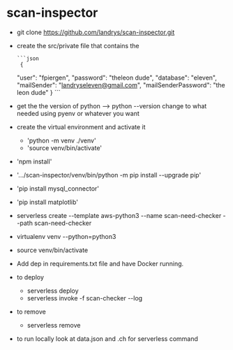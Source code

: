 # scan-inspector

- git clone https://github.com/landrys/scan-inspector.git
- create the src/private file that contains the

      ```json
       {
  	"user": "fpiergen",
  	"password": "theleon dude",
  	"database": "eleven", 
  	"mailSender": "landryseleven@gmail.com",
  	"mailSenderPassword": "the leon dude" 
       }
       ```
       	
- get the the version of python --> python --version change to what needed using pyenv or whatever you want
- create the virtual environment and activate it
	- 'python -m venv ./venv'
	- 'source venv/bin/activate'
- 'npm install'
- '.../scan-inspector/venv/bin/python -m pip install --upgrade pip'
- 'pip install mysql_connector'
- 'pip install matplotlib'



- serverless create --template aws-python3  --name scan-need-checker  --path scan-need-checker
- virtualenv venv --python=python3
- source venv/bin/activate
- Add dep in requirements.txt file and have Docker running.

- to deploy
  - serverless deploy
  - serverless invoke -f scan-checker --log
- to remove
  - serverless remove
- to run locally look at data.json and .ch for serverless command
